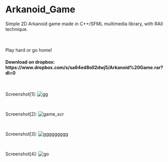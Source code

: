 # Arkanoid_Game
Simple 2D Arkanoid game made in C++/SFML multimedia library, with RAII technique.<br />
<br /><br />

Play hard or go home!
<br />

<h4>Download on dropbox:<br />
https://www.dropbox.com/s/sa64ed8oll2dwj5/Arkanoid%20Game.rar?dl=0</h4>

<br />

Screenshot[1]:
![gg](https://user-images.githubusercontent.com/38703432/61177560-0a408e80-a5d9-11e9-8b50-15bdef444a29.png)

<br />

Screenshot[2]:
![game_scr](https://user-images.githubusercontent.com/38703432/41813210-8f917ae0-7731-11e8-9c44-8815d7b80eb0.png)

<br />

Screenshot[3]:
![ggggggggg](https://user-images.githubusercontent.com/38703432/61177605-fd706a80-a5d9-11e9-90f8-cc0a743889f4.png)

<br />

Screenshot[4]:
![go](https://user-images.githubusercontent.com/38703432/61177602-f8132000-a5d9-11e9-98ac-dbd919af08b2.png)
